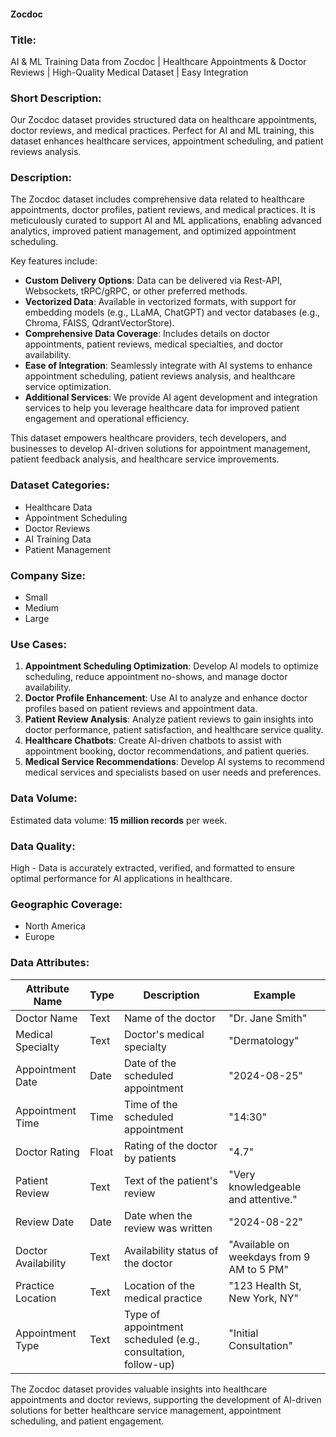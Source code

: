 #### Zocdoc

### Title:
AI & ML Training Data from Zocdoc | Healthcare Appointments & Doctor Reviews | High-Quality Medical Dataset | Easy Integration

### Short Description:
Our Zocdoc dataset provides structured data on healthcare appointments, doctor reviews, and medical practices. Perfect for AI and ML training, this dataset enhances healthcare services, appointment scheduling, and patient reviews analysis.

### Description:
The Zocdoc dataset includes comprehensive data related to healthcare appointments, doctor profiles, patient reviews, and medical practices. It is meticulously curated to support AI and ML applications, enabling advanced analytics, improved patient management, and optimized appointment scheduling.

Key features include:
- **Custom Delivery Options**: Data can be delivered via Rest-API, Websockets, tRPC/gRPC, or other preferred methods.
- **Vectorized Data**: Available in vectorized formats, with support for embedding models (e.g., LLaMA, ChatGPT) and vector databases (e.g., Chroma, FAISS, QdrantVectorStore).
- **Comprehensive Data Coverage**: Includes details on doctor appointments, patient reviews, medical specialties, and doctor availability.
- **Ease of Integration**: Seamlessly integrate with AI systems to enhance appointment scheduling, patient reviews analysis, and healthcare service optimization.
- **Additional Services**: We provide AI agent development and integration services to help you leverage healthcare data for improved patient engagement and operational efficiency.

This dataset empowers healthcare providers, tech developers, and businesses to develop AI-driven solutions for appointment management, patient feedback analysis, and healthcare service improvements.

### Dataset Categories:
- Healthcare Data
- Appointment Scheduling
- Doctor Reviews
- AI Training Data
- Patient Management

### Company Size:
- Small
- Medium
- Large

### Use Cases:
1. **Appointment Scheduling Optimization**: Develop AI models to optimize scheduling, reduce appointment no-shows, and manage doctor availability.
2. **Doctor Profile Enhancement**: Use AI to analyze and enhance doctor profiles based on patient reviews and appointment data.
3. **Patient Review Analysis**: Analyze patient reviews to gain insights into doctor performance, patient satisfaction, and healthcare service quality.
4. **Healthcare Chatbots**: Create AI-driven chatbots to assist with appointment booking, doctor recommendations, and patient queries.
5. **Medical Service Recommendations**: Develop AI systems to recommend medical services and specialists based on user needs and preferences.

### Data Volume:
Estimated data volume: **15 million records** per week.

### Data Quality:
High - Data is accurately extracted, verified, and formatted to ensure optimal performance for AI applications in healthcare.

### Geographic Coverage:
- North America
- Europe

### Data Attributes:

| Attribute Name            | Type    | Description                                               | Example                                         |
|---------------------------|---------|-----------------------------------------------------------|-------------------------------------------------|
| Doctor Name               | Text    | Name of the doctor                                       | "Dr. Jane Smith"                                |
| Medical Specialty         | Text    | Doctor's medical specialty                              | "Dermatology"                                   |
| Appointment Date          | Date    | Date of the scheduled appointment                        | "2024-08-25"                                    |
| Appointment Time          | Time    | Time of the scheduled appointment                        | "14:30"                                         |
| Doctor Rating             | Float   | Rating of the doctor by patients                         | "4.7"                                           |
| Patient Review            | Text    | Text of the patient's review                             | "Very knowledgeable and attentive."             |
| Review Date               | Date    | Date when the review was written                         | "2024-08-22"                                    |
| Doctor Availability       | Text    | Availability status of the doctor                        | "Available on weekdays from 9 AM to 5 PM"      |
| Practice Location         | Text    | Location of the medical practice                         | "123 Health St, New York, NY"                   |
| Appointment Type          | Text    | Type of appointment scheduled (e.g., consultation, follow-up) | "Initial Consultation"                         |

The Zocdoc dataset provides valuable insights into healthcare appointments and doctor reviews, supporting the development of AI-driven solutions for better healthcare service management, appointment scheduling, and patient engagement.